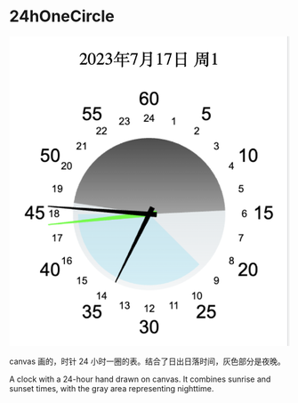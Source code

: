 # 24hOneCircle

![预览图](./image/preview.png)

canvas 画的，时针 24 小时一圈的表。结合了日出日落时间，灰色部分是夜晚。

A clock with a 24-hour hand drawn on canvas. It combines sunrise and sunset times, with the gray area representing nighttime.